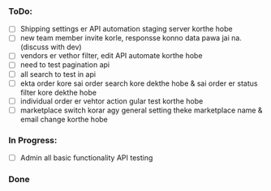 ### ToDo:

- [ ] Shipping settings er API automation staging server korthe hobe  
- [ ] new team member invite korle, responsse konno data pawa jai na.(discuss with dev)  
- [ ] vendors er vethor filter, edit  API automate korthe hobe  
- [ ] need to test pagination api  
- [ ] all search to test in api  
- [ ] ekta order kore sai order search kore dekthe hobe & sai order er status filter kore dekthe hobe  
- [ ] individual order er vehtor action gular test korthe hobe  
- [ ] marketplace switch korar agy general setting theke marketplace name & email change korthe hobe

### In Progress:

- [ ] Admin all basic functionality API testing  

### Done


